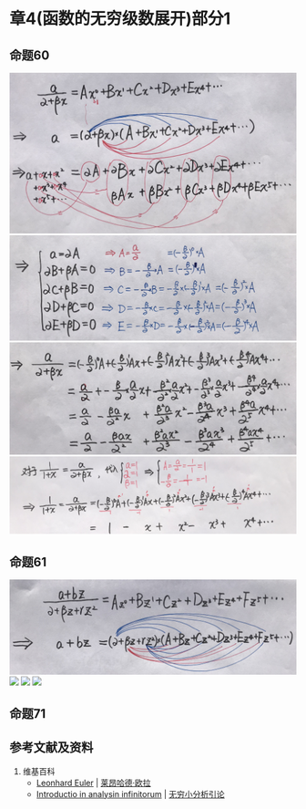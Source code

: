 # 章4(函数的无穷级数展开)部分1

## 命题60

![](/images/无穷级数/欧拉的无穷分析引论中典型的推演实验/章4部分1/60-1.jpg)
![](/images/无穷级数/欧拉的无穷分析引论中典型的推演实验/章4部分1/60-2.jpg)
![](/images/无穷级数/欧拉的无穷分析引论中典型的推演实验/章4部分1/60-3.jpg)
![](/images/无穷级数/欧拉的无穷分析引论中典型的推演实验/章4部分1/60-4.jpg)

## 命题61

![](/images/无穷级数/欧拉的无穷分析引论中典型的推演实验/章4部分1/61-1.jpg)
![](/images/无穷级数/欧拉的无穷分析引论中典型的推演实验/章4部分1/62-2.jpg)
![](/images/无穷级数/欧拉的无穷分析引论中典型的推演实验/章4部分1/63-3.jpg)
![](/images/无穷级数/欧拉的无穷分析引论中典型的推演实验/章4部分1/64-4.jpg)

## 命题71

## 参考文献及资料

1. 维基百科
	- [Leonhard Euler](https://en.wikipedia.org/wiki/Leonhard_Euler) | [莱昂哈德·欧拉](https://zh.wikipedia.org/wiki/%E8%90%8A%E6%98%82%E5%93%88%E5%BE%B7%C2%B7%E6%AD%90%E6%8B%89) 
	- [Introductio in analysin infinitorum](https://en.wikipedia.org/wiki/Introductio_in_analysin_infinitorum) | [无穷小分析引论](https://zh.wikipedia.org/wiki/%E6%97%A0%E7%A9%B7%E5%B0%8F%E5%88%86%E6%9E%90%E5%BC%95%E8%AE%BA) 




